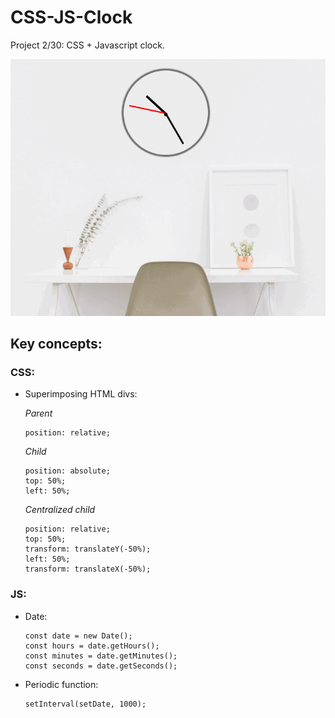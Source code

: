 # CSS-JS-Clock

Project 2/30: CSS + Javascript clock.

![](clock.gif)

## Key concepts:

### CSS:
- Superimposing HTML divs:

  *Parent*
  ```
  position: relative;
  ```
  *Child*
  ```
  position: absolute; 
  top: 50%;
  left: 50%;
  ```
  *Centralized child*
  ```
  position: relative;		
  top: 50%;
  transform: translateY(-50%);
  left: 50%;
  transform: translateX(-50%);
  ```
  
### JS:
- Date:
  ```
  const date = new Date();
  const hours = date.getHours();
  const minutes = date.getMinutes();
  const seconds = date.getSeconds();
  ```
- Periodic function:
  ```
  setInterval(setDate, 1000);
  ```
